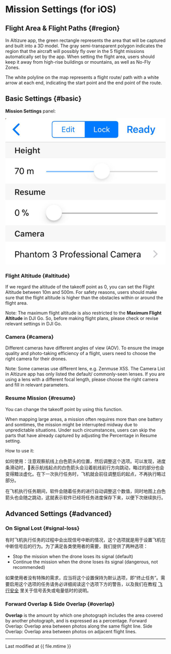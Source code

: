 # Mission Settings (for iOS)

## Flight Area & Flight Paths {#region}

In Altizure app, the green rectangle represents the area that will be captured and built into a 3D model. The gray semi-transparent polygon indicates the region that the aircraft will possibly fly over in the 5 flight missions automatically set by the app. When setting the flight area, users should keep it away from high-rise buildings or mountains, as well as No-Fly Zones. 

The white polyline on the map represents a flight route/ path with a white arrow at each end, indicating the start point and the end point of the route.

## Basic Settings {#basic}

**Mission Settings** panel:

![Basic Settings Panel](../../assets/mission-settings-basic-ios-eng.png)

### Flight Altitude {#altitude}

If we regard the altitude of the takeoff point as 0, you can set the Flight Altitude between 10m and 500m. For safety reasons, users should make sure that the flight altitude is higher than the obstacles within or around the flight area.

Note: The maximum flight altitude is also restricted to the **Maximum Flight Altitude** in DJI Go. So, before making flight plans, please check or revise relevant settings in DJI Go.

### Camera {#camera}

Different cameras have different angles of view (AOV). To ensure the image quality and photo-taking efficiency of a flight, users need to choose the right camera for their drones.

Note: Some cameras use different lens, e.g. Zenmuse X5S. The Camera List in Altizure app has only listed the default/ commonly-seen lenses. If you are using a lens with a different focal length, please choose the right camera and fill in relevant parameters.

### Resume Mission {#resume}

You can change the takeoff point by using this function.

When mapping large areas, a mission often requires more than one battery and somtimes, the mission might be interrupted midway due to unpredictable situations. Under such circumstances, users can skip the parts that have already captured by adjusting the Percentage in Resume setting.

How to use it: 

如何使用：注意观察航线上白色箭头的位置，然后调整这个选项。可以发现，进度条滑动时，表示航线起点的白色箭头会沿着航线前行方向跳动，略过的部分也会变得黯淡虚化。在下一次执行任务时，飞机就会前往调整后的起点，不再执行略过部分。

在飞机执行任务期间，软件会随着任务的进行自动调整这个数值，同时地图上白色箭头也会随之跳动，这就表示软件已经将任务进度保存下来，以便下次继续执行。

## Advanced Settings {#advanced}

### On Signal Lost {#signal-loss}


有时飞机执行任务的过程中会出现信号中断的情况，这个选项就是用于设置飞机在中断信号后的行为。为了满足各类使用者的需要，我们提供了两种选项：

* Stop the mission when the drone loses its signal (default)
* Continue the mission when the drone loses its signal (dangerous, not recommended)


如果使用者没有特殊的需求，应当将这个设置保持为默认选项，即“终止任务”。需要启用这个选项的任务请务必详细阅读这个选项下方的警告，以及我们在教程 [飞行安全](../faqs/safety.md) 里关于信号丢失或电量低时的说明。

### Forward Overlap & Side Overlap {#overlap}

**Overlap** is the amount by which one photograph includes the area covered by another photograph, and is expressed as a percentage. 
Forward Overlap: Overlap area between photos along the same flight line.
Side Overlap: Overlap area between photos on adjacent flight lines.

---

Last modified at {{ file.mtime }}
